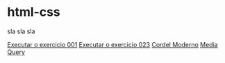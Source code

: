 # html-css
 
 sla sla sla

<a href="https://gabrielfaltz.github.io/html-css/exercicios/ex001/index.html">Executar o exercicio 001</a>
<a href="https://gabrielfaltz.github.io/html-css/exercicios/ex023 GitHUb/fundo004.html">Executar o exercicio 023</a>
<a href="https://gabrielfaltz.github.io/html-css/exercicios/ex023 GitHUb/CordelModerno2.html">Cordel Moderno</a>
<a href="https://gabrielfaltz.github.io/html-css/exercicios/ex027/mq004/index.html">Media Query</a>
